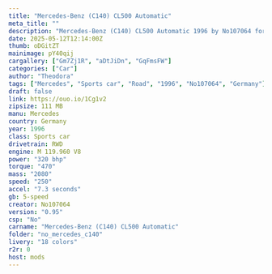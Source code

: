 ```yaml
---
title: "Mercedes-Benz (C140) CL500 Automatic"
meta_title: ""
description: "Mercedes-Benz (C140) CL500 Automatic 1996 by No107064 for Assetto Corsa"
date: 2025-05-12T12:14:00Z
thumb: oDGitZT
mainimage: pY40qij
cargallery: ["Gm7Zj1R", "aDtJiDn", "GqFmsFW"]
categories: ["Car"]
author: "Theodora"
tags: ["Mercedes", "Sports car", "Road", "1996", "No107064", "Germany"]
draft: false
link: https://ouo.io/1Cg1v2
zipsize: 111 MB
manu: Mercedes
country: Germany
year: 1996
class: Sports car
drivetrain: RWD
engine: M 119.960 V8
power: "320 bhp"
torque: "470"
mass: "2080"
speed: "250"
accel: "7.3 seconds"
gb: 5-speed
creator: No107064
version: "0.95"
csp: "No"
carname: "Mercedes-Benz (C140) CL500 Automatic"
folder: "no_mercedes_c140"
livery: "18 colors"
r2r: 0
host: mods
---
```

